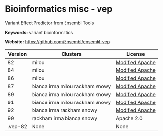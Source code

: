 # Bioinformatics misc - vep

Variant Effect Predictor from Ensembl Tools

**Keywords:** variant bioinformatics

**Website:** <https://github.com/Ensembl/ensembl-vep>

| Version | Clusters | License |
| ------- | -------- | ------- |
| 82 | milou | [Modified Apache](http://www.ensembl.org/info/about/code_licence.html) |
| 84 | milou | [Modified Apache](http://www.ensembl.org/info/about/code_licence.html) |
| 86 | milou | [Modified Apache](http://www.ensembl.org/info/about/code_licence.html) |
| 87 | bianca irma milou rackham snowy | [Modified Apache](http://www.ensembl.org/info/about/code_licence.html) |
| 89 | bianca irma milou rackham snowy | [Modified Apache](http://www.ensembl.org/info/about/code_licence.html) |
| 91 | bianca irma milou rackham snowy | [Modified Apache](http://www.ensembl.org/info/about/code_licence.html) |
| 92 | bianca irma rackham snowy | [Modified Apache](http://www.ensembl.org/info/about/code_licence.html) |
| 99 | rackham irma bianca snowy | Apache 2.0 |
| .vep-82 | None | None |
